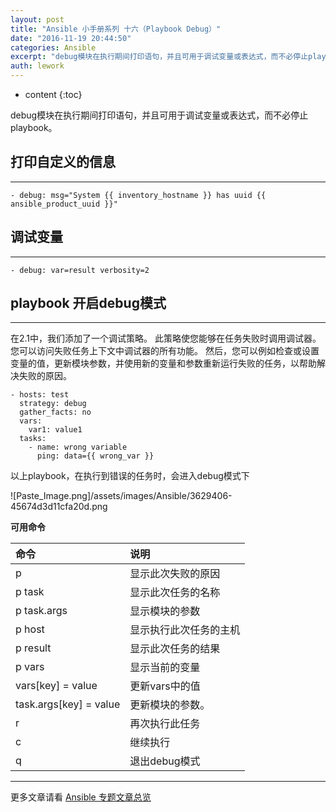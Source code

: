 ```yaml
---
layout: post
title: "Ansible 小手册系列 十六（Playbook Debug）"
date: "2016-11-19 20:44:50"
categories: Ansible
excerpt: "debug模块在执行期间打印语句，并且可用于调试变量或表达式，而不必停止playbook。 打印自定义的信息 调试变量 playbook 开启d..."
auth: lework
---
```

* content
{:toc}

debug模块在执行期间打印语句，并且可用于调试变量或表达式，而不必停止playbook。

## 打印自定义的信息
---
```
- debug: msg="System {{ inventory_hostname }} has uuid {{ ansible_product_uuid }}"
```
## 调试变量
---

```
- debug: var=result verbosity=2
```


## playbook 开启debug模式
---

在2.1中，我们添加了一个调试策略。 此策略使您能够在任务失败时调用调试器。 您可以访问失败任务上下文中调试器的所有功能。 然后，您可以例如检查或设置变量的值，更新模块参数，并使用新的变量和参数重新运行失败的任务，以帮助解决失败的原因。

```
- hosts: test
  strategy: debug
  gather_facts: no
  vars:
    var1: value1
  tasks:
    - name: wrong variable
      ping: data={{ wrong_var }}
```

以上playbook，在执行到错误的任务时，会进入debug模式下

![Paste_Image.png]/assets/images/Ansible/3629406-45674d3d11cfa20d.png


**可用命令**

|命令|说明|
|:---|:---|
|p	|显示此次失败的原因|
|p task	|显示此次任务的名称|
|p task.args	|显示模块的参数|
|p host	|显示执行此次任务的主机|
|p result	|显示此次任务的结果|
|p vars	|显示当前的变量|
|vars[key] = value	|更新vars中的值|
|task.args[key] = value	|更新模块的参数。|
|r	|再次执行此任务|
|c	|继续执行|
|q	|退出debug模式|

---
更多文章请看 [Ansible 专题文章总览](http://www.jianshu.com/p/c56a88b103f8)
